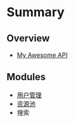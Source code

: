 # Summary

## Overview

* [My Awesome API](README.md)

## Modules

* [用户管理](methods.md)
* [资源池](zi-yuan-chi.md)
* 搜索

